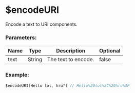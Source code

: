 # $encodeURI
Encode a text to URI components.

### Parameters:
| Name        | Type        | Description                          | Optional |
| ----------- | ----------- | ------------------------------------ | -------- |
| text        | String      | The text to encode.                  | false    |

### Example:
```js
$encodeURI[Hello lol, hru?] // Hello%20lol%2C%20hru%3F
```
